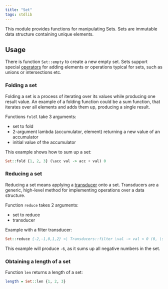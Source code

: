 ```yaml
---
title: "Set"
tags: stdlib
---
```


This module provides functions for manipulating Sets. Sets are immutable data structure containing unique elements.

## Usage
There is function `Set::empty` to create a new empty set. Sets support special [operators](docs/operators.md) for adding elements or operations typical for sets, such as unions or intersections etc.

### Folding a set
Folding a set is a process of iterating over its values while producing one result value. An example of a folding function could be a sum function, that iterates over all elements and adds them up, producing a single result.

Functions `foldl` take 3 arguments:
* set to fold
* 2-argument lambda (accumulator, element) returning a new value of an accumulator
* initial value of the accumulator

This example shows how to sum up a set:
```haskell
Set::fold {1, 2, 3} (\acc val -> acc + val) 0
```

### Reducing a set
Reducing a set means applying a [transducer](transducers.md) onto a set. Transducers are a generic, high-level method for implementing operations over a data structure.

Function `reduce` takes 2 arguments:
* set to reduce
* transducer

Example with a filter transducer:
```haskell
Set::reduce {-2,-1,0,1,2} <| Transducers::filter \val -> val < 0 (0, \state val -> state + val, \state -> state * 2)
```

This example will produce `-6`, as it sums up all negative numbers in the set.

### Obtaining a length of a set
Function `len` returns a length of a set:
```haskell
length = Set::len {1, 2, 3}
```
